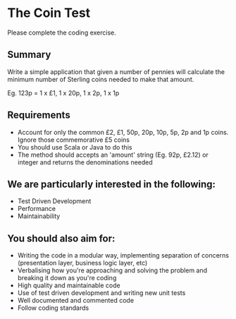# The Coin Test

Please complete the coding exercise.

## Summary

Write a simple application that given a number of pennies will calculate the minimum number of Sterling coins needed to make that amount.

Eg. 123p = 1 x £1, 1 x 20p, 1 x 2p, 1 x 1p

## Requirements

* Account for only the common £2, £1, 50p, 20p, 10p, 5p, 2p and 1p coins. Ignore those commemorative £5 coins
* You should use Scala or Java to do this
* The method should accepts an 'amount' string (Eg. 92p, £2.12) or integer and returns the denominations needed

## We are particularly interested in the following:

* Test Driven Development
* Performance
* Maintainability

## You should also aim for:

* Writing the code in a modular way, implementing separation of concerns (presentation layer, business logic layer, etc)
* Verbalising how you're approaching and solving the problem and breaking it down as you're coding
* High quality and maintainable code
* Use of test driven development and writing new unit tests
* Well documented and commented code
* Follow coding standards
